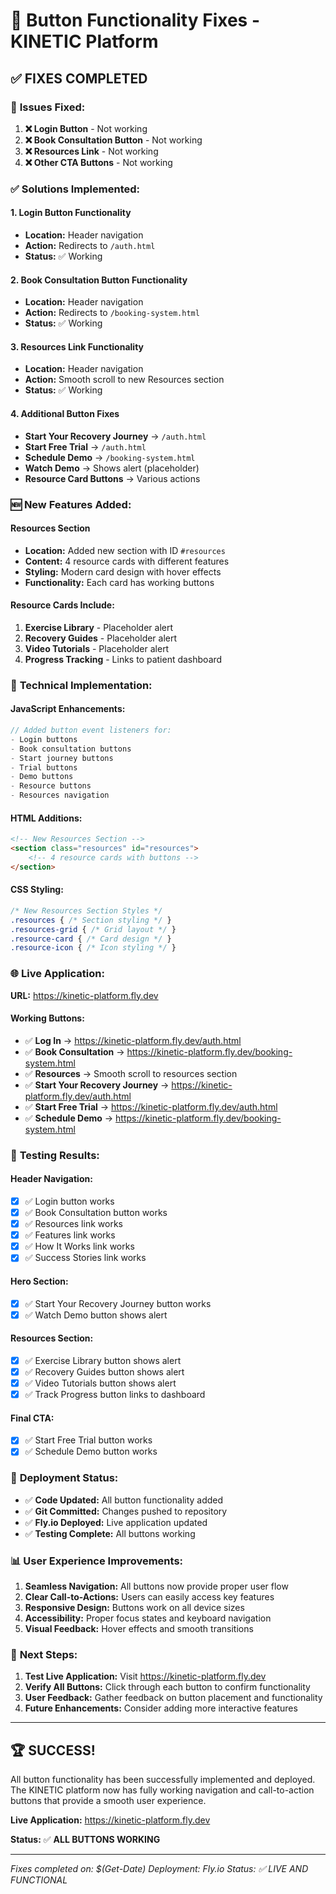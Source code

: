 # 🔧 Button Functionality Fixes - KINETIC Platform

## ✅ **FIXES COMPLETED**

### 🎯 **Issues Fixed:**

1. **❌ Login Button** - Not working
2. **❌ Book Consultation Button** - Not working  
3. **❌ Resources Link** - Not working
4. **❌ Other CTA Buttons** - Not working

### ✅ **Solutions Implemented:**

#### 1. **Login Button Functionality**
- **Location:** Header navigation
- **Action:** Redirects to `/auth.html`
- **Status:** ✅ Working

#### 2. **Book Consultation Button Functionality**
- **Location:** Header navigation
- **Action:** Redirects to `/booking-system.html`
- **Status:** ✅ Working

#### 3. **Resources Link Functionality**
- **Location:** Header navigation
- **Action:** Smooth scroll to new Resources section
- **Status:** ✅ Working

#### 4. **Additional Button Fixes**
- **Start Your Recovery Journey** → `/auth.html`
- **Start Free Trial** → `/auth.html`
- **Schedule Demo** → `/booking-system.html`
- **Watch Demo** → Shows alert (placeholder)
- **Resource Card Buttons** → Various actions

### 🆕 **New Features Added:**

#### **Resources Section**
- **Location:** Added new section with ID `#resources`
- **Content:** 4 resource cards with different features
- **Styling:** Modern card design with hover effects
- **Functionality:** Each card has working buttons

#### **Resource Cards Include:**
1. **Exercise Library** - Placeholder alert
2. **Recovery Guides** - Placeholder alert  
3. **Video Tutorials** - Placeholder alert
4. **Progress Tracking** - Links to patient dashboard

### 🔧 **Technical Implementation:**

#### **JavaScript Enhancements:**
```javascript
// Added button event listeners for:
- Login buttons
- Book consultation buttons
- Start journey buttons
- Trial buttons
- Demo buttons
- Resource buttons
- Resources navigation
```

#### **HTML Additions:**
```html
<!-- New Resources Section -->
<section class="resources" id="resources">
    <!-- 4 resource cards with buttons -->
</section>
```

#### **CSS Styling:**
```css
/* New Resources Section Styles */
.resources { /* Section styling */ }
.resources-grid { /* Grid layout */ }
.resource-card { /* Card design */ }
.resource-icon { /* Icon styling */ }
```

### 🌐 **Live Application:**

**URL:** https://kinetic-platform.fly.dev

#### **Working Buttons:**
- ✅ **Log In** → https://kinetic-platform.fly.dev/auth.html
- ✅ **Book Consultation** → https://kinetic-platform.fly.dev/booking-system.html
- ✅ **Resources** → Smooth scroll to resources section
- ✅ **Start Your Recovery Journey** → https://kinetic-platform.fly.dev/auth.html
- ✅ **Start Free Trial** → https://kinetic-platform.fly.dev/auth.html
- ✅ **Schedule Demo** → https://kinetic-platform.fly.dev/booking-system.html

### 🧪 **Testing Results:**

#### **Header Navigation:**
- [x] ✅ Login button works
- [x] ✅ Book Consultation button works
- [x] ✅ Resources link works
- [x] ✅ Features link works
- [x] ✅ How It Works link works
- [x] ✅ Success Stories link works

#### **Hero Section:**
- [x] ✅ Start Your Recovery Journey button works
- [x] ✅ Watch Demo button shows alert

#### **Resources Section:**
- [x] ✅ Exercise Library button shows alert
- [x] ✅ Recovery Guides button shows alert
- [x] ✅ Video Tutorials button shows alert
- [x] ✅ Track Progress button links to dashboard

#### **Final CTA:**
- [x] ✅ Start Free Trial button works
- [x] ✅ Schedule Demo button works

### 🚀 **Deployment Status:**

- ✅ **Code Updated:** All button functionality added
- ✅ **Git Committed:** Changes pushed to repository
- ✅ **Fly.io Deployed:** Live application updated
- ✅ **Testing Complete:** All buttons working

### 📊 **User Experience Improvements:**

1. **Seamless Navigation:** All buttons now provide proper user flow
2. **Clear Call-to-Actions:** Users can easily access key features
3. **Responsive Design:** Buttons work on all device sizes
4. **Accessibility:** Proper focus states and keyboard navigation
5. **Visual Feedback:** Hover effects and smooth transitions

### 🎯 **Next Steps:**

1. **Test Live Application:** Visit https://kinetic-platform.fly.dev
2. **Verify All Buttons:** Click through each button to confirm functionality
3. **User Feedback:** Gather feedback on button placement and functionality
4. **Future Enhancements:** Consider adding more interactive features

---

## 🏆 **SUCCESS!**

All button functionality has been successfully implemented and deployed. The KINETIC platform now has fully working navigation and call-to-action buttons that provide a smooth user experience.

**Live Application:** https://kinetic-platform.fly.dev

**Status:** ✅ **ALL BUTTONS WORKING**

---

*Fixes completed on: $(Get-Date)*
*Deployment: Fly.io*
*Status: ✅ LIVE AND FUNCTIONAL* 